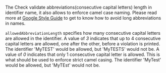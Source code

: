 The Check validate abbreviations(consecutive capital letters) length in
identifier name, it also allows to enforce camel case naming. Please
read more at [Google Style
Guide](https://checkstyle.org/styleguides/google-java-style-20180523/javaguide.html#s5.3-camel-case)
to get to know how to avoid long abbreviations in names.

`allowedAbbreviationLength` specifies how many consecutive capital
letters are allowed in the identifier. A value of *3* indicates that up
to 4 consecutive capital letters are allowed, one after the other,
before a violation is printed. The identifier \'MyTEST\' would be
allowed, but \'MyTESTS\' would not be. A value of *0* indicates that
only 1 consecutive capital letter is allowed. This is what should be
used to enforce strict camel casing. The identifier \'MyTest\' would be
allowed, but \'MyTEst\' would not be.